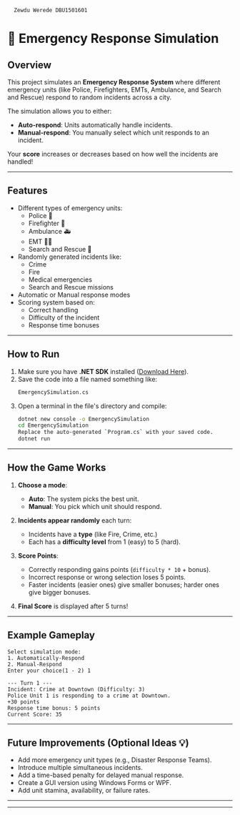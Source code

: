       Zewdu Werede DBU1501601

# 🚨 Emergency Response Simulation

## Overview
This project simulates an **Emergency Response System** where different emergency units (like Police, Firefighters, EMTs, Ambulance, and Search and Rescue) respond to random incidents across a city.

The simulation allows you to either:
- **Auto-respond**: Units automatically handle incidents.
- **Manual-respond**: You manually select which unit responds to an incident.

Your **score** increases or decreases based on how well the incidents are handled!

---

## Features
- Different types of emergency units:
  - Police 🚓
  - Firefighter 🚒
  - Ambulance 🚑
  - EMT 👨‍⚕️
  - Search and Rescue 🧭
- Randomly generated incidents like:
  - Crime
  - Fire
  - Medical emergencies
  - Search and Rescue missions
- Automatic or Manual response modes
- Scoring system based on:
  - Correct handling
  - Difficulty of the incident
  - Response time bonuses

---

## How to Run
1. Make sure you have **.NET SDK** installed ([Download Here](https://dotnet.microsoft.com/en-us/download)).
2. Save the code into a file named something like:  
   ```bash
   EmergencySimulation.cs
   ```
3. Open a terminal in the file's directory and compile:
   ```bash
   dotnet new console -o EmergencySimulation
   cd EmergencySimulation
   Replace the auto-generated `Program.cs` with your saved code.
   dotnet run
   ```

---

## How the Game Works
1. **Choose a mode**:  
   - **Auto**: The system picks the best unit.
   - **Manual**: You pick which unit should respond.
   
2. **Incidents appear randomly** each turn:
   - Incidents have a **type** (like Fire, Crime, etc.)
   - Each has a **difficulty level** from 1 (easy) to 5 (hard).

3. **Score Points**:
   - Correctly responding gains points (`difficulty * 10` + bonus).
   - Incorrect response or wrong selection loses 5 points.
   - Faster incidents (easier ones) give smaller bonuses; harder ones give bigger bonuses.

4. **Final Score** is displayed after 5 turns!

---

## Example Gameplay

```
Select simulation mode:
1. Automatically-Respond
2. Manual-Respond
Enter your choice(1 - 2) 1

--- Turn 1 ---
Incident: Crime at Downtown (Difficulty: 3)
Police Unit 1 is responding to a crime at Downtown.
+30 points
Response time bonus: 5 points
Current Score: 35
```

---

## Future Improvements (Optional Ideas 💡)
- Add more emergency unit types (e.g., Disaster Response Teams).
- Introduce multiple simultaneous incidents.
- Add a time-based penalty for delayed manual response.
- Create a GUI version using Windows Forms or WPF.
- Add unit stamina, availability, or failure rates.

---



---

